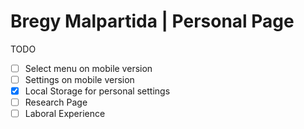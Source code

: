 # Bregy Malpartida | Personal Page

TODO

-   [ ] Select menu on mobile version
-   [ ] Settings on mobile version
-   [x] Local Storage for personal settings
-   [ ] Research Page
-   [ ] Laboral Experience
